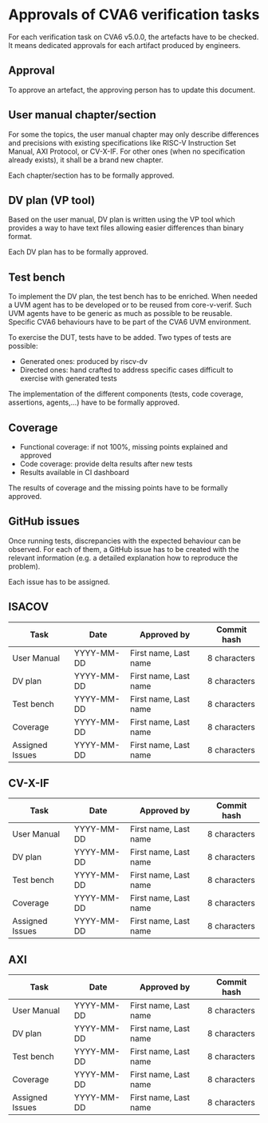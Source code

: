 # Approvals of CVA6 verification tasks
For each verification task on CVA6 v5.0.0, the artefacts have to be checked.
It means dedicated approvals for each artifact produced by engineers.

## Approval
To approve an artefact, the approving person has to update this document.

## User manual chapter/section
For some the topics, the user manual chapter may only describe differences
and precisions with existing specifications
like RISC-V Instruction Set Manual, AXI Protocol, or CV-X-IF.
For other ones (when no specification already exists), it shall be a brand new chapter.

Each chapter/section has to be formally approved.

## DV plan (VP tool)
Based on the user manual, DV plan is written using the VP tool which
provides a way to have text files allowing easier differences than binary format.

Each DV plan has to be formally approved.

## Test bench
To implement the DV plan, the test bench has to be enriched.
When needed a UVM agent has to be developed or to be reused from core-v-verif.
Such UVM agents have to be generic as much as possible to be reusable.
Specific CVA6 behaviours have to be part of the CVA6 UVM environment.

To exercise the DUT, tests have to be added. Two types of tests are possible:
- Generated ones: produced by riscv-dv
- Directed ones: hand crafted to address specific cases difficult to exercise with generated tests

The implementation of the different components (tests, code coverage, assertions, agents,...) have to be formally approved.

## Coverage
- Functional coverage: if not 100%, missing points explained and approved
- Code coverage: provide delta results after new tests
- Results available in CI dashboard

The results of coverage and the missing points have to be formally approved.

## GitHub issues
Once running tests, discrepancies with the expected behaviour can be observed.
For each of them, a GitHub issue has to be created with the relevant
information (e.g. a detailed explanation how to reproduce the problem).

Each issue has to be assigned.


## ISACOV

| Task            | Date       | Approved by           | Commit hash  |
| --------------- | ---------- | --------------------- | ------------ |
| User Manual     | YYYY-MM-DD | First name, Last name | 8 characters |
| DV plan         | YYYY-MM-DD | First name, Last name | 8 characters |
| Test bench      | YYYY-MM-DD | First name, Last name | 8 characters |
| Coverage        | YYYY-MM-DD | First name, Last name | 8 characters |
| Assigned Issues | YYYY-MM-DD | First name, Last name | 8 characters |

## CV-X-IF

| Task            | Date       | Approved by           | Commit hash  |
| --------------- | ---------- | --------------------- | ------------ |
| User Manual     | YYYY-MM-DD | First name, Last name | 8 characters |
| DV plan         | YYYY-MM-DD | First name, Last name | 8 characters |
| Test bench      | YYYY-MM-DD | First name, Last name | 8 characters |
| Coverage        | YYYY-MM-DD | First name, Last name | 8 characters |
| Assigned Issues | YYYY-MM-DD | First name, Last name | 8 characters |

## AXI

| Task            | Date       | Approved by           | Commit hash  |
| --------------- | ---------- | --------------------- | ------------ |
| User Manual     | YYYY-MM-DD | First name, Last name | 8 characters |
| DV plan         | YYYY-MM-DD | First name, Last name | 8 characters |
| Test bench      | YYYY-MM-DD | First name, Last name | 8 characters |
| Coverage        | YYYY-MM-DD | First name, Last name | 8 characters |
| Assigned Issues | YYYY-MM-DD | First name, Last name | 8 characters |
